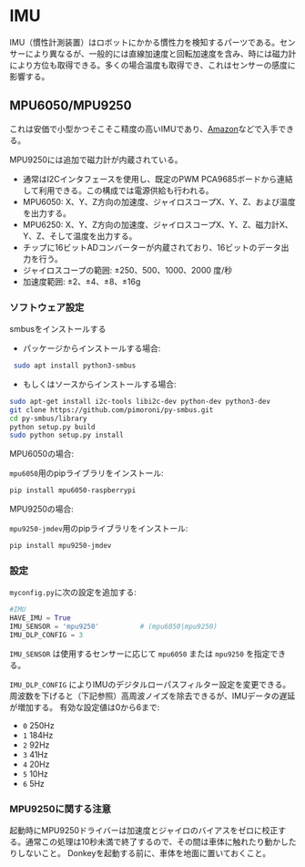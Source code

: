 # IMU

IMU（慣性計測装置）はロボットにかかる慣性力を検知するパーツである。センサーにより異なるが、一般的には直線加速度と回転加速度を含み、時には磁力計により方位も取得できる。多くの場合温度も取得でき、これはセンサーの感度に影響する。

## MPU6050/MPU9250

これは安価で小型かつそこそこ精度の高いIMUであり、[Amazon](https://www.amazon.com/s/ref=nb_sb_noss_2?url=search-alias%3Dindustrial&field-keywords=MPU6050)などで入手できる。

MPU9250には追加で磁力計が内蔵されている。

* 通常はI2Cインタフェースを使用し、既定のPWM PCA9685ボードから連結して利用できる。この構成では電源供給も行われる。
* MPU6050: X、Y、Z方向の加速度、ジャイロスコープX、Y、Z、および温度を出力する。
* MPU6250: X、Y、Z方向の加速度、ジャイロスコープX、Y、Z、磁力計X、Y、Z、そして温度を出力する。
* チップに16ビットADコンバーターが内蔵されており、16ビットのデータ出力を行う。
* ジャイロスコープの範囲: ±250、500、1000、2000 度/秒
* 加速度範囲: ±2、±4、±8、±16g

### ソフトウェア設定

smbusをインストールする

* パッケージからインストールする場合:

``` bash
 sudo apt install python3-smbus
```

* もしくはソースからインストールする場合:

```bash
sudo apt-get install i2c-tools libi2c-dev python-dev python3-dev
git clone https://github.com/pimoroni/py-smbus.git
cd py-smbus/library
python setup.py build
sudo python setup.py install
```
MPU6050の場合:

`mpu6050`用のpipライブラリをインストール:

```bash
pip install mpu6050-raspberrypi
```

MPU9250の場合:

`mpu9250-jmdev`用のpipライブラリをインストール:

```bash
pip install mpu9250-jmdev
```

### 設定
`myconfig.py`に次の設定を追加する:

``` python
#IMU
HAVE_IMU = True
IMU_SENSOR = 'mpu9250'          # (mpu6050|mpu9250)
IMU_DLP_CONFIG = 3
```
`IMU_SENSOR` は使用するセンサーに応じて `mpu6050` または `mpu9250` を指定できる。

`IMU_DLP_CONFIG` によりIMUのデジタルローパスフィルター設定を変更できる。周波数を下げると（下記参照）高周波ノイズを除去できるが、IMUデータの遅延が増加する。
有効な設定値は0から6まで:

- `0` 250Hz
- `1` 184Hz
- `2` 92Hz
- `3` 41Hz
- `4` 20Hz
- `5` 10Hz
- `6` 5Hz

### MPU9250に関する注意
起動時にMPU9250ドライバーは加速度とジャイロのバイアスをゼロに校正する。通常この処理は10秒未満で終了するので、その間は車体に触れたり動かしたりしないこと。
Donkeyを起動する前に、車体を地面に置いておくこと。
